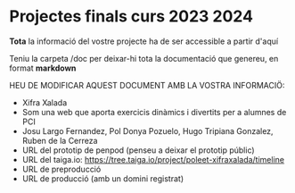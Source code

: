 # Projectes finals curs 2023 2024

**Tota** la informació del vostre projecte ha de ser accessible a partir d'aquí

Teniu la carpeta /doc per deixar-hi tota la documentació que genereu, en format __markdown__

HEU DE MODIFICAR AQUEST DOCUMENT AMB LA VOSTRA INFORMACIÖ:
* Xifra Xalada
* Som una web que aporta exercicis dinàmics i divertits per a alumnes de PCI
* Josu Largo Fernandez, Pol Donya Pozuelo, Hugo Tripiana Gonzalez, Ruben de la Cerreza
* URL del prototip de penpod (penseu a deixar el prototip públic)
* URL del taiga.io: https://tree.taiga.io/project/poleet-xifraxalada/timeline
* URL de preproducció 
* URL de producció (amb un domini registrat)


